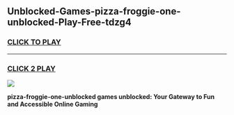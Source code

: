 
## Unblocked-Games-pizza-froggie-one-unblocked-Play-Free-tdzg4
<h3>
<a href="https://premium76.site?title=pizza-froggie-one-unblocked&ref=23A">CLICK TO PLAY</a></h3>
<hr>

<h3>
<a href="https://premium76.site?title=pizza-froggie-one-unblocked&ref=23A">CLICK 2 PLAY</a>
  
</h3>

<a href="https://premium76.site?title=pizza-froggie-one-unblocked&ref=23A"><img src="https://clearcache.store/games.png"></a>


**pizza-froggie-one-unblocked games unblocked: Your Gateway to Fun and Accessible Online Gaming**
